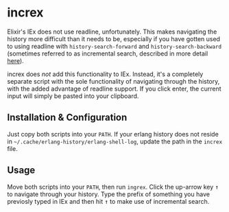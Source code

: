 # increx

Elixir's IEx does not use readline, unfortunately. This makes navigating the history more difficult than it needs to be, especially
if you have gotten used to using readline with `history-search-forward` and `history-search-backward` (sometimes referred to
as incremental search, described in more detail [here](https://wiki.archlinux.org/index.php/Readline#History)).

increx does *not* add this functionality to IEx. Instead, it's a completely separate script with the sole functionality of
navigating through the history, with the added advantage of readline support. If you click enter, the current input will
simply be pasted into your clipboard.


## Installation & Configuration

Just copy both scripts into your `PATH`. If your erlang history does not reside in `~/.cache/erlang-history/erlang-shell-log`,
update the path in the `increx` file.


## Usage

Move both scripts into your `PATH`, then run `ingrex`. Click the up-arrow key
<kbd>↑</kbd> to navigate through your history. Type the prefix of something you have previosly typed in IEx and then
hit <kbd>↑</kbd> to make use of incremental search.

